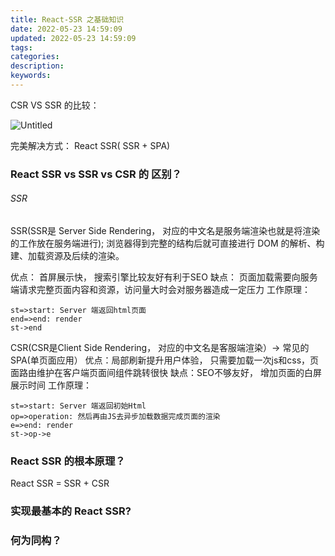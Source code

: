 ```yaml
---
title: React-SSR 之基础知识
date: 2022-05-23 14:59:09
updated: 2022-05-23 14:59:09
tags:
categories:
description:
keywords:
---
```


CSR VS SSR 的比较：

![Untitled](https://s3-us-west-2.amazonaws.com/secure.notion-static.com/1a8041b9-5aee-49b9-a519-c83d7f8d50de/Untitled.png)

完美解决方式： React SSR( SSR + SPA)

### React SSR vs SSR vs CSR 的 区别？

###### SSR

SSR(SSR是 Server Side Rendering， 对应的中文名是服务端渲染也就是将渲染的工作放在服务端进行); 浏览器得到完整的结构后就可直接进行 DOM 的解析、构建、加载资源及后续的渲染。

优点： 首屏展示快， 搜索引擎比较友好有利于SEO
缺点： 页面加载需要向服务端请求完整页面内容和资源，访问量大时会对服务器造成一定压力
工作原理：

```flow
st=>start: Server 端返回html页面
end=>end: render
st->end
```

CSR(CSR是Client Side Rendering， 对应的中文名是客服端渲染）→ 常见的SPA(单页面应用）
优点：局部刷新提升用户体验， 只需要加载一次js和css，页面路由维护在客户端页面间组件跳转很快
缺点：SEO不够友好， 增加页面的白屏展示时间
工作原理：

```flow
st=>start: Server 端返回初始Html
op=>operation: 然后再由JS去异步加载数据完成页面的渲染
e=>end: render
st->op->e
```

### React SSR 的根本原理？

React SSR  = SSR + CSR



### 实现最基本的 React SSR?

### 何为同构？
